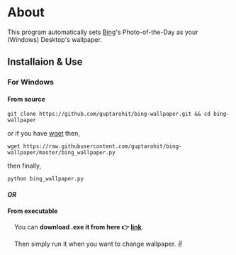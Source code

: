 # About
This program automatically sets [Bing](http://www.bing.com/)'s Photo-of-the-Day as your (Windows) Desktop's wallpaper.


## Installaion & Use

### For Windows

#### From source

```
git clone https://github.com/guptarohit/bing-wallpaper.git && cd bing-wallpaper
```

or if you have [wget](http://gnuwin32.sourceforge.net/packages/wget.htm) then,
```
wget https://raw.githubusercontent.com/guptarohit/bing-wallpaper/master/bing_wallpaper.py
```
then finally,
```
python bing_wallpaper.py
```

#### _OR_

#### From executable

&nbsp;&nbsp;&nbsp;&nbsp;You can **download .exe it from here :point_right: [link](https://raw.githubusercontent.com/guptarohit/bing-wallpaper/master/bing_wallpaper.exe)**.

&nbsp;&nbsp;&nbsp;&nbsp;Then simply run it when you want to change wallpaper. :v:
